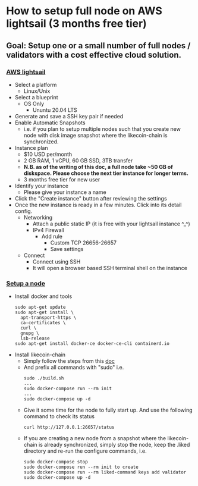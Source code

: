 # How to setup full node on AWS lightsail (3 months free tier)

## Goal: Setup one or a small number of full nodes / validators with a cost effective cloud solution.

### [AWS lightsail](https://aws.amazon.com/lightsail/)

- Select a platform
  - Linux/Unix
- Select a blueprint
  - OS Only
    - Ununtu 20.04 LTS
- Generate and save a SSH key pair if needed
- Enable Automatic Snapshots
  - i.e. if you plan to setup multiple nodes such that you create new node with disk image snapshot where the likecoin-chain is synchronized.
- Instance plan
  - $10 USD per/month
  - 2 GB RAM, 1 vCPU, 60 GB SSD, 3TB transfer
  - **N.B. as of the writing of this doc, a full node take ~50 GB of diskspace. Please choose the next tier instance for longer terms.**
  - 3 months free tier for new user
- Identify your instance
  - Please give your instance a name
- Click the "Create instance" button after reviewing the settings
- Once the new instance is ready in a few minutes. Click into its detail config.
  - Networking
    - Attach a public static IP (it is free with your lightsail instance ^\_^)
    - IPv4 Firewall
      - Add rule
        - Custom TCP 26656-26657
        - Save settings
  - Connect
    - Connect using SSH
    - It will open a browser based SSH terminal shell on the instance

### [Setup a node](https://docs.like.co/validator/likecoin-chain-node/setup-a-node)

- Install docker and tools
  ```
  sudo apt-get update
  sudo apt-get install \
    apt-transport-https \
    ca-certificates \
    curl \
    gnupg \
    lsb-release
  sudo apt-get install docker-ce docker-ce-cli containerd.io
  ```
- Install likecoin-chain
  - Simply follow the steps from this [doc](https://docs.like.co/validator/likecoin-chain-node/setup-a-node)
  - And prefix all commands with "sudo" i.e.
    ```
    sudo ./build.sh
    ...
    sudo docker-compose run --rm init
    ...
    sudo docker-compose up -d
    ```
  - Give it some time for the node to fully start up. And use the following command to check its status
    ```
    curl http://127.0.0.1:26657/status
    ```
  - If you are creating a new node from a snapshot where the likecoin-chain is already synchronized, simply stop the node, keep the .liked directory and re-run the configure commands, i.e.
    ```
    sudo docker-compose stop
    sudo docker-compose run --rm init to create
    sudo docker-compose run --rm liked-command keys add validator
    sudo docker-compose up -d
    ```
